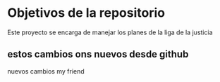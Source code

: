 # Objetivos de la repositorio

Este proyecto se encarga de manejar los planes de la liga de la justicia

## estos cambios ons nuevos desde github
nuevos cambios my friend
